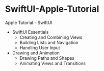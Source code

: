 # SwiftUI-Apple-Tutorial
Apple Tutorial - SwiftUI
- SwiftUI Essentials
  - Creating and Combining Views
  - Building Lists and Navigation
  - Handling User Input
- Drawing and Animation
  - Drawing Paths and Shapes
  - Animating Views and Transitions
